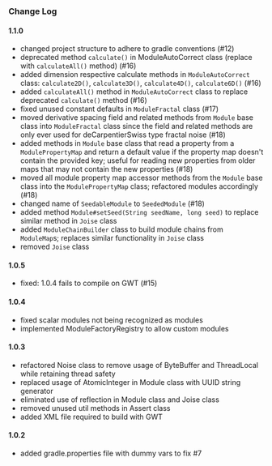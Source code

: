 ### Change Log

#### 1.1.0
  * changed project structure to adhere to gradle conventions (#12)
  * deprecated method `calculate()` in ModuleAutoCorrect class (replace with `calculateAll()` method) (#16)
  * added dimension respective calculate methods in `ModuleAutoCorrect` class: `calculate2D()`, `calculate3D()`, `calculate4D()`, `calculate6D()` (#16)
  * added `calculateAll()` method in `ModuleAutoCorrect` class to replace deprecated `calculate()` method (#16)
  * fixed unused constant defaults in `ModuleFractal` class (#17)
  * moved derivative spacing field and related methods from `Module` base class into `ModuleFractal` class since the field and related methods are only ever used for deCarpentierSwiss type fractal noise (#18)
  * added methods in `Module` base class that read a property from a `ModulePropertyMap` and return a default value if the property map doesn't contain the provided key; useful for reading new properties from older maps that may not contain the new properties (#18)
  * moved all module property map accessor methods from the `Module` base class into the `ModulePropertyMap` class; refactored modules accordingly (#18)
  * changed name of `SeedableModule` to `SeededModule` (#18)
  * added method `Module#setSeed(String seedName, long seed)` to replace similar method in `Joise` class
  * added `ModuleChainBuilder` class to build module chains from `ModuleMap`s; replaces similar functionality in `Joise` class
  * removed `Joise` class

#### 1.0.5

  * fixed: 1.0.4 fails to compile on GWT (#15)

#### 1.0.4

  * fixed scalar modules not being recognized as modules
  * implemented ModuleFactoryRegistry to allow custom modules

#### 1.0.3

  * refactored Noise class to remove usage of ByteBuffer and ThreadLocal while retaining thread safety
  * replaced usage of AtomicInteger in Module class with UUID string generator
  * eliminated use of reflection in Module class and Joise class
  * removed unused util methods in Assert class
  * added XML file required to build with GWT

#### 1.0.2

  * added gradle.properties file with dummy vars to fix #7